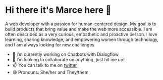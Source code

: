# Hi there it's Marce here 👋

A web developer with a passion for human-centered design. My goal is to build products that bring value and make the web more accessible.  I am often described as a very curious, empathetic and proactive person. I love learning, sharing knowledge, and empowering women through technology, and I am always looking for new challenges.

- 🔭 I’m currently working on Chatbots with Dialogflow 
- 👯 I’m looking to collaborate on anything, just hit me up!
- 📫 You can talk to me on [twitter](twitter.com/marcelimxo)
- 😄 Pronouns: She/her and They/them

<!--
**marcelimxo/marcelimxo** is a ✨ _special_ ✨ repository because its `README.md` (this file) appears on your GitHub profile.

Here are some ideas to get you started:

- 🌱 I’m currently learning ...

- 🤔 I’m looking for help with ...
- 💬 Ask me about ...


- ⚡ Fun fact: ...
-->
